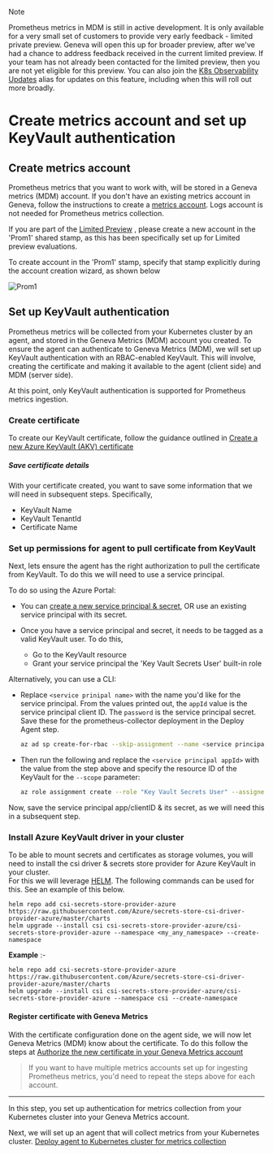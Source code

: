 > [!Note]
> Prometheus metrics in MDM is still in active development. It is only available for a very small set of customers to provide very early feedback - limited private preview. Geneva will open this up for broader preview, after we've had a chance to address feedback received in the current limited preview. If your team has not already been contacted for the limited preview, then you are not yet eligible for this preview. You can also join the [K8s Observability Updates](https://idwebelements/GroupManagement.aspx?Group=K8sObsUpdates&Operation=join) alias for updates on this feature, including when this will roll out more broadly.

# Create metrics account and set up KeyVault authentication

## Create metrics account

Prometheus metrics that you want to work with, will be stored in a Geneva metrics (MDM) account. If you don't have an existing metrics account in Geneva, follow the instructions to create a [metrics account](~/getting_started/v2/createaccounts_basic.md). Logs account is not needed for Prometheus metrics collection.

If you are part of the [Limited Preview](~/metrics/Prometheus/PromMDMLimitedPreview.md) , please create a new account in the 'Prom1' shared stamp, as this has been specifically set up for Limited preview evaluations.

To create account in the 'Prom1' stamp, specify that stamp explicitly during the account creation wizard, as shown below  

![Prom1](~/metrics/images/prometheus/PromCreateAccountLimitedPreview.png)

## Set up KeyVault authentication

Prometheus metrics will be collected from your Kubernetes cluster by an agent, and stored in the Geneva Metrics (MDM) account you created. To ensure the agent can authenticate to Geneva Metrics (MDM), we will set up KeyVault authentication with an RBAC-enabled KeyVault. This will involve, creating the certificate and making it available to the agent (client side) and MDM (server side).

At this point, only KeyVault authentication is supported for Prometheus metrics ingestion.  

### Create certificate

To create our KeyVault certificate, follow the guidance outlined in [Create a new Azure KeyVault (AKV) certificate](~/collect/authentication/keyvaultcreatecert.md)

##### Save certificate details

With your certificate created, you want to save some information that we will need in subsequent steps. Specifically,  

- KeyVault Name
- KeyVault TenantId
- Certificate Name  

### Set up permissions for agent to pull certificate from KeyVault

Next, lets ensure the agent has the right authorization to pull the certificate from KeyVault. To do this we will need to use a service principal.

To do so using the Azure Portal:

* You can [create a new service principal & secret](https://docs.microsoft.com/en-us/azure/active-directory/develop/howto-create-service-principal-portal), OR use an existing service principal with its secret.  

* Once you have a service principal and secret, it needs to be tagged as a valid KeyVault user. To do this,  
    - Go to the KeyVault resource  
    - Grant your service principal the 'Key Vault Secrets User' built-in role  

Alternatively, you can use a CLI:
* Replace `<service prinipal name>` with the name you'd like for the service principal. From the values printed out, the `appId` value is the service principal client ID. The `password` is the service principal secret. Save these for the prometheus-collector deployment in the Deploy Agent step.

    ```bash
    az ad sp create-for-rbac --skip-assignment --name <service principal name>
    ```
*  Then run the following and replace the `<service principal appId>` with the value from the step above and specify the resource ID of the KeyVault for the `--scope` parameter:
    ```bash
    az role assignment create --role "Key Vault Secrets User" --assignee <service principal appId> --scope /subscriptions/<subscriptionid>/resourcegroups/<resourcegroup>/providers/Microsoft.KeyVault/vaults/<keyvaultname>
    ```

Now, save the service principal app/clientID & its secret, as we will need this in a subsequent step.  

### Install Azure KeyVault driver in your cluster

To be able to mount secrets and certificates as storage volumes, you will need to install the csi driver & secrets store provider for Azure KeyVault in your cluster.  
For this we will leverage [HELM](https://kubernetes.io/blog/2016/10/helm-charts-making-it-simple-to-package-and-deploy-apps-on-kubernetes/). The following commands can be used for this. See an example of this below.  

```shell
helm repo add csi-secrets-store-provider-azure https://raw.githubusercontent.com/Azure/secrets-store-csi-driver-provider-azure/master/charts 
helm upgrade --install csi csi-secrets-store-provider-azure/csi-secrets-store-provider-azure --namespace <my_any_namespace> --create-namespace
```

**Example** :-

```shell
helm repo add csi-secrets-store-provider-azure https://raw.githubusercontent.com/Azure/secrets-store-csi-driver-provider-azure/master/charts
helm upgrade --install csi csi-secrets-store-provider-azure/csi-secrets-store-provider-azure --namespace csi --create-namespace
```

#### Register certificate with Geneva Metrics

With the certificate configuration done on the agent side, we will now let Geneva Metrics (MDM) know about the certificate. To do this follow the steps at [Authorize the new certificate in your Geneva Metrics account](~/collect/authentication/keyvaultmetricsauthorize.md)  
  
> If you want to have multiple metrics accounts set up for ingesting Prometheus metrics, you'd need to repeat the steps above for each account.  
  
--------------------------------------

In this step, you set up authentication for metrics collection from your Kubernetes cluster into your Geneva Metrics account.

Next, we will set up an agent that will collect metrics from your Kubernetes cluster. [Deploy agent to Kubernetes cluster for metrics collection](~/metrics/prometheus/PromMDMTutorial2DeployAgentHELM.md)
